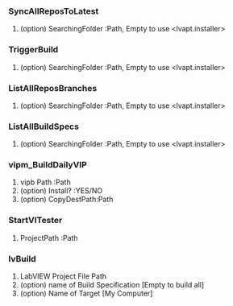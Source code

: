### SyncAllReposToLatest
1. (option) SearchingFolder :Path, Empty to use <lvapt.installer>
### TriggerBuild
1. (option) SearchingFolder :Path, Empty to use <lvapt.installer>
### ListAllReposBranches
1. (option) SearchingFolder :Path, Empty to use <lvapt.installer>
### ListAllBuildSpecs
1. (option) SearchingFolder :Path, Empty to use <lvapt.installer>

### vipm_BuildDailyVIP
1. vipb Path :Path
2. (option) Install? :YES/NO
3. (option) CopyDestPath:Path

### StartVITester
1. ProjectPath :Path

### lvBuild
1. LabVIEW Project File Path
2. (option) name of Build Specification [Empty to build all]
3. (option) Name of Target [My Computer]